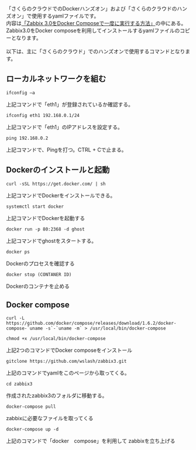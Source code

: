 
「さくらのクラウドでのDockerハンズオン」および「さくらのクラウドのハンズオン」で使用するyamlファイルです。
<br>
内容は[「Zabbix 3.0をDocker Composeで一度に実行する方法」](http://qiita.com/zembutsu/items/686b99be90d72688aee8)の中にある。Zabbix3.0をDocker composeを利用してインストールするyamlファイルのコピーとなります。
<br>
<br>
以下は、主に「さくらのクラウド」でのハンズオンで使用するコマンドとなります。

## ローカルネットワークを組む



```
ifconfig –a
```
上記コマンドで「eth1」が登録されているか確認する。


```
ifconfig eth1 192.168.0.1/24
```

上記コマンドで「eth1」のIPアドレスを設定する。

```
ping 192.168.0.2
```
上記コマンドで、Pingを打つ。CTRL + Cで止まる。


## Dockerのインストールと起動

```
curl -sSL https://get.docker.com/ | sh
```
上記コマンドでDockerをインストールできる。



```
systemctl start docker
```
上記コマンドでDockerを起動する



```
docker run -p 80:2368 -d ghost
```

上記コマンドでghostをスタートする。


```
docker ps
```
Dockerのプロセスを確認する


```
docker stop (CONTANER ID)
```

Dockerのコンテナを止める



## Docker compose

```
curl -L https://github.com/docker/compose/releases/download/1.6.2/docker-compose-`uname -s`-`uname -m` > /usr/local/bin/docker-compose
```

```
chmod +x /usr/local/bin/docker-compose 
```

上記2つのコマンドでDocker composeをインストール


```
gitclone https://github.com/wslash/zabbix3.git
```

上記のコマンドでyamlをこのページから取ってくる。


```
cd zabbix3
```
作成されたzabbix3のフォルダに移動する。


```
docker-compose pull
```

zabbixに必要なファイルを取ってくる


```
docker-compose up -d

```
上記のコマンドで「docker　compose」を利用して zabbixを立ち上げる


